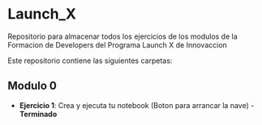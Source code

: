 # Launch_X
Repositorio para almacenar todos los ejercicios de los modulos de la Formacion de Developers del Programa Launch X de Innovaccion

Este repositorio contiene las siguientes carpetas:
## Modulo 0
* **Ejercicio 1**: Crea y ejecuta tu notebook (Boton para arrancar la nave) - **Terminado**
